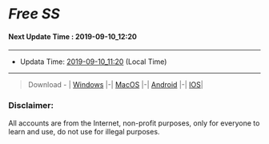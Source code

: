 
# *Free SS*

#### Next Update Time : 2019-09-10_12:20

---
* Updata Time: [2019-09-10_11:20](https://github.com/Geek-007/free-SS/blob/master/2019-09-10_11:20_FreeSS.txt) (Local Time)
---

> Download - | [Windows](https://github.com/shadowsocks/shadowsocks-windows/releases) |-| [MacOS](https://github.com/shadowsocks/shadowsocks-iOS/releases) |-| [Android](https://github.com/shadowsocks/shadowsocks-android/releases) |-| [IOS](https://itunes.apple.com/us/)|

### Disclaimer:
All accounts are from the Internet, non-profit purposes, only for everyone to learn and use, do not use for illegal purposes.
<br>
